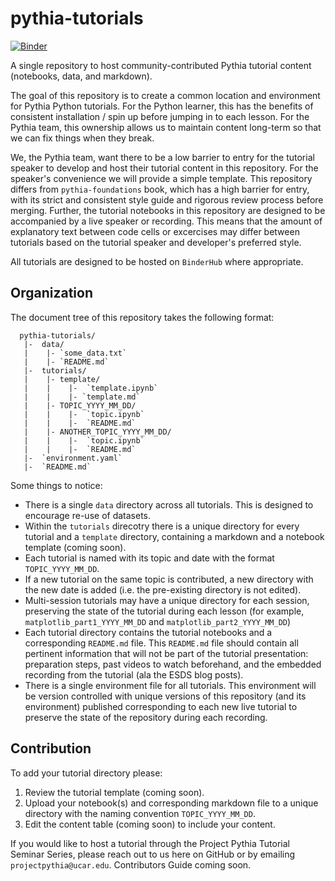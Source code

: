 # pythia-tutorials

[![Binder](https://mybinder.org/badge_logo.svg)](https://mybinder.org/v2/gh/ProjectPythia/pythia-tutorials/HEAD)

A single repository to host community-contributed Pythia tutorial content (notebooks, data, and markdown).

The goal of this repository is to create a common location and environment for Pythia Python tutorials. For the Python learner, this has the benefits of consistent installation / spin up before jumping in to each lesson. For the Pythia team, this ownership allows us to maintain content long-term so that we can fix things when they break.

We, the Pythia team, want there to be a low barrier to entry for the tutorial speaker to develop and host their tutorial content in this repository. For the speaker's convenience we will provide a simple template. This repository differs from `pythia-foundations` book, which has a high barrier for entry, with its strict and consistent style guide and rigorous review process before merging. Further, the tutorial notebooks in this repository are designed to be accompanied by a live speaker or recording. This means that the amount of explanatory text between code cells or excercises may differ between tutorials based on the tutorial speaker and developer's preferred style.

All tutorials are designed to be hosted on `BinderHub` where appropriate.

## Organization
The document tree of this repository takes the following format:

```
  pythia-tutorials/
   |-  data/
   |    |- `some_data.txt`
   |    |- `README.md`
   |-  tutorials/
   |    |- template/
   |    |    |-  `template.ipynb`
   |    |    |- `template.md`
   |    |- TOPIC_YYYY_MM_DD/
   |    |    |-  `topic.ipynb`
   |    |    |-  `README.md`
   |    |- ANOTHER_TOPIC_YYYY_MM_DD/
   |    |    |-  `topic.ipynb`
   |    |    |-  `README.md`
   |-  `environment.yaml`
   |-  `README.md`
```

Some things to notice:
- There is a single `data` directory across all tutorials. This is designed to encourage re-use of datasets.
- Within the `tutorials` direcotry there is a unique directory for every tutorial and a `template` directory, containing a markdown and a notebook template (coming soon). 
- Each tutorial is named with its topic and date with the format `TOPIC_YYYY_MM_DD`. 
- If a new tutorial on the same topic is contributed, a new directory with the new date is added (i.e. the pre-existing directory is not edited). 
- Multi-session tutorials may have a unique directory for each session, preserving the state of the tutorial during each lesson (for example, `matplotlib_part1_YYYY_MM_DD` and `matplotlib_part2_YYYY_MM_DD`)
- Each tutorial directory contains the tutorial notebooks and a corresponding `README.md` file. This `README.md` file should contain all pertinent information that will not be part of the tutorial presentation: preparation steps, past videos to watch beforehand, and the embedded recording from the tutorial (ala the ESDS blog posts).
- There is a single environment file for all tutorials. This environment will be version controlled with unique versions of this repository (and its environment) published corresponding to each new live tutorial to preserve the state of the repository during each recording.

## Contribution

To add your tutorial directory please:
  1. Review the tutorial template (coming soon).
  2. Upload your notebook(s) and corresponding markdown file to a unique directory with the naming convention `TOPIC_YYYY_MM_DD`.
  3. Edit the content table (coming soon) to include your content.

If you would like to host a tutorial through the Project Pythia Tutorial Seminar Series, please reach out to us here on GitHub or by emailing `projectpythia@ucar.edu`. Contributors Guide coming soon.
